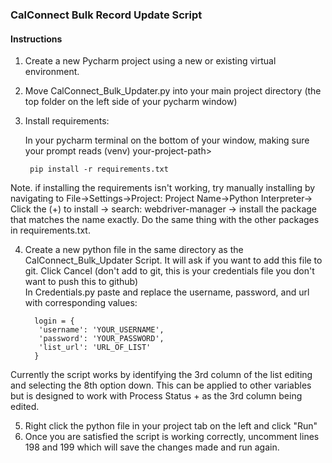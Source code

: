 
### CalConnect Bulk Record Update Script 


#### Instructions
1. Create a new Pycharm project using a new or existing virtual environment.
2. Move CalConnect_Bulk_Updater.py into your main project directory (the top folder on the left side of your pycharm window)
3. Install requirements:
   
   In your pycharm terminal on the bottom of your window, making sure your prompt reads (venv) your-project-path>
    
        pip install -r requirements.txt

   
Note. if installing the requirements isn't working, try manually installing by navigating to File->Settings->Project: Project Name->Python Interpreter-> Click the (+) to install -> search: webdriver-manager -> install the package that matches the name exactly. Do the same thing with the other packages in requirements.txt.

4. Create a new python file in the same directory as the CalConnect_Bulk_Updater Script.
   It will ask if you want to add this file to git. Click Cancel (don't add to git, this is your credentials file you don't want to push this to github)   
   In Credentials.py paste and replace the username, password, and url with corresponding values:

         login = {
          'username': 'YOUR_USERNAME',
          'password': 'YOUR_PASSWORD',
          'list_url': 'URL_OF_LIST'
         }


Currently the script works by identifying the 3rd column of the list editing and selecting the 8th option down. This can be applied to other variables but is designed to work with Process Status + as the 3rd column being edited.

5. Right click the python file in your project tab on the left and click "Run"
6. Once you are satisfied the script is working correctly, uncomment lines 198 and 199 which will save the changes made and run again.